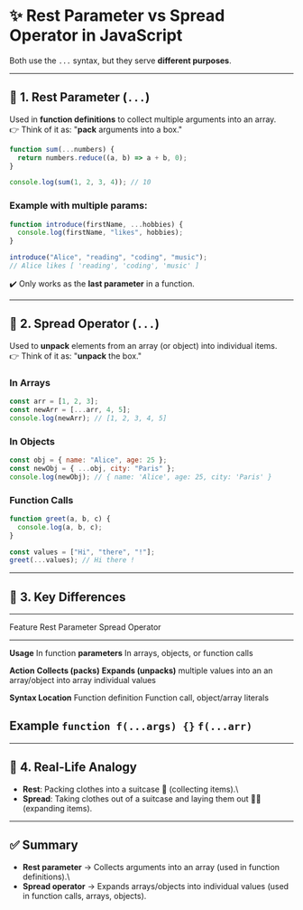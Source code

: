 # ✨ Rest Parameter vs Spread Operator in JavaScript

Both use the `...` syntax, but they serve **different purposes**.

------------------------------------------------------------------------

## 🔹 1. Rest Parameter (`...`)

Used in **function definitions** to collect multiple arguments into an
array.\
👉 Think of it as: "**pack** arguments into a box."

``` js
function sum(...numbers) {
  return numbers.reduce((a, b) => a + b, 0);
}

console.log(sum(1, 2, 3, 4)); // 10
```

### Example with multiple params:

``` js
function introduce(firstName, ...hobbies) {
  console.log(firstName, "likes", hobbies);
}

introduce("Alice", "reading", "coding", "music");
// Alice likes [ 'reading', 'coding', 'music' ]
```

✔️ Only works as the **last parameter** in a function.

------------------------------------------------------------------------

## 🔹 2. Spread Operator (`...`)

Used to **unpack** elements from an array (or object) into individual
items.\
👉 Think of it as: "**unpack** the box."

### In Arrays

``` js
const arr = [1, 2, 3];
const newArr = [...arr, 4, 5];
console.log(newArr); // [1, 2, 3, 4, 5]
```

### In Objects

``` js
const obj = { name: "Alice", age: 25 };
const newObj = { ...obj, city: "Paris" };
console.log(newObj); // { name: 'Alice', age: 25, city: 'Paris' }
```

### Function Calls

``` js
function greet(a, b, c) {
  console.log(a, b, c);
}

const values = ["Hi", "there", "!"];
greet(...values); // Hi there !
```

------------------------------------------------------------------------

## 🔹 3. Key Differences

  -----------------------------------------------------------------------------
  Feature                      Rest Parameter             Spread Operator
  ---------------------------- -------------------------- ---------------------
  **Usage**                    In function **parameters** In arrays, objects,
                                                          or function calls

  **Action**                   **Collects (packs)**       **Expands (unpacks)**
                               multiple values into an    an array/object into
                               array                      individual values

  **Syntax Location**          Function definition        Function call,
                                                          object/array literals

  **Example**                  `function f(...args) {}`   `f(...arr)`
  -----------------------------------------------------------------------------

------------------------------------------------------------------------

## 🔹 4. Real-Life Analogy

-   **Rest**: Packing clothes into a suitcase 🧳 (collecting items).\
-   **Spread**: Taking clothes out of a suitcase and laying them out
    👕👖 (expanding items).

------------------------------------------------------------------------

## ✅ Summary

-   **Rest parameter** → Collects arguments into an array (used in
    function definitions).\
-   **Spread operator** → Expands arrays/objects into individual values
    (used in function calls, arrays, objects).
